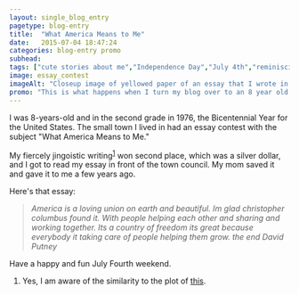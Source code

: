 ```yaml
---
layout: single_blog_entry
pagetype: blog-entry
title:  "What America Means to Me"
date:   2015-07-04 18:47:24
categories: blog-entry promo
subhead:
tags: ["cute stories about me","Independence Day","July 4th","reminiscing","wayback machine"]
image: essay_contest
imageAlt: "Closeup image of yellowed paper of an essay that I wrote in 1976."
promo: "This is what happens when I turn my blog over to an 8 year old."
---  
```


I was 8-years-old and in the second grade in 1976, the Bicentennial Year for the United States. The small town I lived in had an essay contest with the subject "What America Means to Me."

My fiercely jingoistic writing<sup>[1][1]</sup> won second place, which was a silver dollar, and I got to read my essay in front of the town council. My mom saved it and gave it to me a few years ago.

Here's that essay:

>*America is a loving union on earth and beautiful. Im glad christopher columbus found it. With people helping each other and sharing and working together. Its a country of freedom its great because everybody it taking care of people helping them grow. the end David Putney*

Have a happy and fun July Fourth weekend.

1. <span id="footnote-essay-contest"></span>Yes, I am aware of the similarity to the plot of [this][2].

[1]: #footnote-essay-contest
[2]: https://en.wikipedia.org/wiki/Mr._Lisa_Goes_to_Washington
